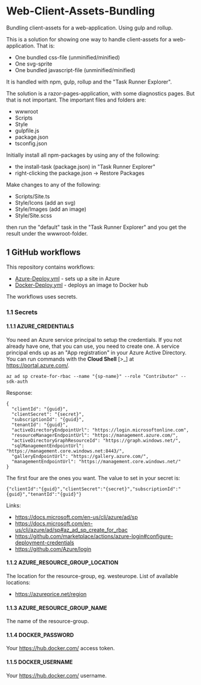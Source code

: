 # Web-Client-Assets-Bundling

Bundling client-assets for a web-application. Using gulp and rollup.

This is a solution for showing one way to handle client-assets for a web-application. That is:
- One bundled css-file (unminified/minified)
- One svg-sprite
- One bundled javascript-file (unminified/minified)

It is handled with npm, gulp, rollup and the "Task Runner Explorer".

The solution is a razor-pages-application, with some diagnostics pages. But that is not important. The important files and folders are:
- wwwroot
- Scripts
- Style
- gulpfile.js
- package.json
- tsconfig.json

Initially install all npm-packages by using any of the following:
- the install-task (package.json) in "Task Runner Explorer"
- right-clicking the package.json -> Restore Packages

Make changes to any of the following:
- Scripts/Site.ts
- Style/Icons (add an svg)
- Style/Images (add an image)
- Style/Site.scss

then run the "default" task in the "Task Runner Explorer" and you get the result under the wwwroot-folder.

## 1 GitHub workflows

This repository contains workflows:

- [Azure-Deploy.yml](/.github/workflows/Azure-Deploy.yml) - sets up a site in Azure
- [Docker-Deploy.yml](/.github/workflows/Docker-Deploy.yml) - deploys an image to Docker hub

The workflows uses secrets.

### 1.1 Secrets

#### 1.1.1 AZURE_CREDENTIALS

You need an Azure service principal to setup the credentials. If you not already have one, that you can use, you need to create one. A service principal ends up as an "App registration" in your Azure Active Directory. You can run commands with the **Cloud Shell** [>_] at https://portal.azure.com/.

	az ad sp create-for-rbac --name "{sp-name}" --role "Contributor" --sdk-auth

Response:

	{
	  "clientId": "{guid}",
	  "clientSecret": "{secret}",
	  "subscriptionId": "{guid}",
	  "tenantId": "{guid}",
	  "activeDirectoryEndpointUrl": "https://login.microsoftonline.com",
	  "resourceManagerEndpointUrl": "https://management.azure.com/",
	  "activeDirectoryGraphResourceId": "https://graph.windows.net/",
	  "sqlManagementEndpointUrl": "https://management.core.windows.net:8443/",
	  "galleryEndpointUrl": "https://gallery.azure.com/",
	  "managementEndpointUrl": "https://management.core.windows.net/"
	}

The first four are the ones you want. The value to set in your secret is:

	{"clientId":"{guid}","clientSecret":"{secret}","subscriptionId":"{guid}","tenantId":"{guid}"}

Links:
- https://docs.microsoft.com/en-us/cli/azure/ad/sp
- https://docs.microsoft.com/en-us/cli/azure/ad/sp#az_ad_sp_create_for_rbac
- https://github.com/marketplace/actions/azure-login#configure-deployment-credentials
- https://github.com/Azure/login

#### 1.1.2 AZURE_RESOURCE_GROUP_LOCATION

The location for the resource-group, eg. westeurope. List of available locations:
- https://azureprice.net/region

#### 1.1.3 AZURE_RESOURCE_GROUP_NAME

The name of the resource-group.

#### 1.1.4 DOCKER_PASSWORD

Your https://hub.docker.com/ access token.

#### 1.1.5 DOCKER_USERNAME

Your https://hub.docker.com/ username.